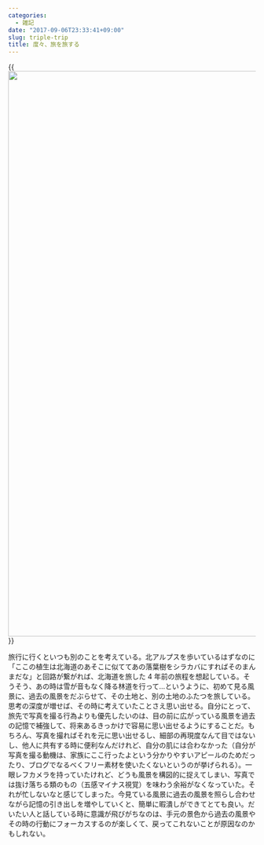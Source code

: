 ```yaml
---
categories:
  - 雑記
date: "2017-09-06T23:33:41+09:00"
slug: triple-trip
title: 度々、旅を旅する
---
```


{{<img alt="" src="/images/2017/09/triple-trip.jpg" width="2048" height="1152">}}

旅行に行くといつも別のことを考えている。北アルプスを歩いているはずなのに「ここの植生は北海道のあそこに似ててあの落葉樹をシラカバにすればそのまんまだな」と回路が繋がれば、北海道を旅した 4 年前の旅程を想起している。そうそう、あの時は雪が音もなく降る林道を行って…というように、初めて見る風景に、過去の風景をだぶらせて、その土地と、別の土地のふたつを旅している。思考の深度が増せば、その時に考えていたことさえ思い出せる。自分にとって、旅先で写真を撮る行為よりも優先したいのは、目の前に広がっている風景を過去の記憶で補強して、将来あるきっかけで容易に思い出せるようにすることだ。もちろん、写真を撮ればそれを元に思い出せるし、細部の再現度なんて目ではないし、他人に共有する時に便利なんだけれど、自分の肌には合わなかった（自分が写真を撮る動機は、家族にここ行ったよという分かりやすいアピールのためだったり、ブログでなるべくフリー素材を使いたくないというのが挙げられる）。一眼レフカメラを持っていたけれど、どうも風景を構図的に捉えてしまい、写真では抜け落ちる類のもの（五感マイナス視覚）を味わう余裕がなくなっていた。それが忙しないなと感じてしまった。今見ている風景に過去の風景を照らし合わせながら記憶の引き出しを増やしていくと、簡単に暇潰しができてとても良い。だいたい人と話している時に意識が飛びがちなのは、手元の景色から過去の風景やその時の行動にフォーカスするのが楽しくて、戻ってこれないことが原因なのかもしれない。
